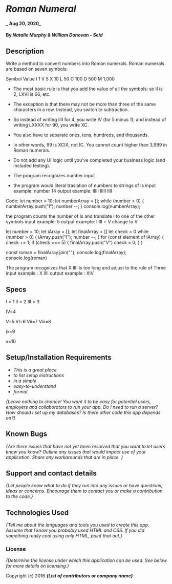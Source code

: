# _Roman Numeral_

#### _ Aug 20, 2020_

#### By _**Natalie Murphy & William Donovan - Seid**_

## Description

Write a method to convert numbers into Roman numerals. Roman numerals are based on seven symbols:

Symbol  Value
I       1
V       5
X       10
L       50
C       100
D       500
M       1,000

* The most basic rule is that you add the value of all the symbols: so II is 2, LXVI is 66, etc.

* The exception is that there may not be more than three of the same characters in a row.
Instead, you switch to subtraction.

* So instead of writing IIII for 4, you write IV (for 5 minus 1); and instead of writing LXXXX for 90, you write XC.

* You also have to separate ones, tens, hundreds, and thousands. 

* In other words, 99 is XCIX, not IC. You cannot count higher than 3,999 in Roman numerals.

* Do not add any UI logic until you've completed your business logic (and included testing).

* The program recognizes number input

* the program would literal traslation of numbers to strings of Is
  input example: number 14
  output example:  IIIII IIIII IIII

Code: 
let number = 10;
let numberArray = [];
while (number > 0) {
  numberArray.push("I");
  number --;
}
console.log(numberArray);

the program counts the number of Is and translate I to one of the other symbols
 input example: 5
 output example: IIIII = V change to V 

let number = 10;
let iArray = [];
let finalArray = []
let check = 0
while (number > 0) {
  iArray.push("I");
  number --;
}
for (const element of iArray) {
	check += 1;
  if (check === 5) {
  	finalArray.push("V")
    check = 0;
  }
}

const roman = finalArray.join("");
console.log(finalArray);
console.log(roman)


The program recognizes that X IIII is too long and adjust to the rule of Three 
 input example : X IIII
 output example : XIV




## Specs
I = 1
II = 2
III = 3 

IV=4 

V=5
VI=6
Vii=7
Viii=8

ix=9

x=10













## Setup/Installation Requirements

* _This is a great place_
* _to list setup instructions_
* _in a simple_
* _easy-to-understand_
* _format_

_{Leave nothing to chance! You want it to be easy for potential users, employers and collaborators to run your app. Do I need to run a server? How should I set up my databases? Is there other code this app depends on?}_

## Known Bugs

_{Are there issues that have not yet been resolved that you want to let users know you know?  Outline any issues that would impact use of your application.  Share any workarounds that are in place. }_

## Support and contact details

_{Let people know what to do if they run into any issues or have questions, ideas or concerns.  Encourage them to contact you or make a contribution to the code.}_

## Technologies Used

_{Tell me about the languages and tools you used to create this app. Assume that I know you probably used HTML and CSS. If you did something really cool using only HTML, point that out.}_

### License

*{Determine the license under which this application can be used.  See below for more details on licensing.}*

Copyright (c) 2016 **_{List of contributors or company name}_**